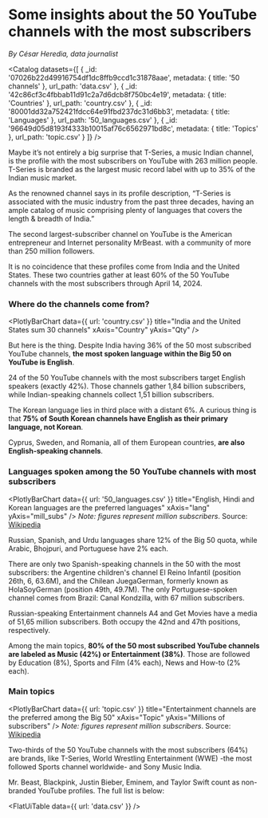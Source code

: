 # Some insights about the 50 YouTube channels with the most subscribers 

*By César Heredia, data journalist*

<Catalog
  datasets={[
    {
      _id: '07026b22d49916754df1dc8ffb9ccd1c31878aae',
      metadata: {
        title: '50 channels'
      },
      url_path: 'data.csv'
    },
    {
      _id: '42c86cf3c4fbbab11d91c2a7d6dcb8f750bc4e19',
      metadata: {
        title: 'Countries'
      },
      url_path: 'country.csv'
    },
    {
      _id: '80001dd32a752421fdcc64e91fbd237dc31d6bb3',
      metadata: {
        title: 'Languages'
      },
      url_path: '50_languages.csv'
    },
    {
      _id: '96649d05d8193f4333b10015af76c6562971bd8c',
      metadata: {
        title: 'Topics'
      },
      url_path: 'topic.csv'
    }
  ]}
 />

Maybe it’s not entirely a big surprise that T-Series, a music Indian channel, is the profile with the most subscribers on YouTube with 263 million people. T-Series is branded as the largest music record label with up to 35% of the Indian music market. 

As the renowned channel says in its profile description, “T-Series is associated with the music industry from the past three decades, having an ample catalog of music comprising plenty of languages that covers the length & breadth of India.”

The second largest-subscriber channel on YouTube is the American entrepreneur and Internet personality MrBeast. with a community of more than 250 million followers. 

It is no coincidence that these profiles come from India and the United States. These two countries gather at least 60% of the 50 YouTube channels with the most subscribers through April 14, 2024.

### Where do the channels come from?
<PlotlyBarChart
  data={{
    url: 'country.csv'
  }}
  title="India and the United States sum 30 channels"
  xAxis="Country"
  yAxis="Qty"
/>

But here is the thing. Despite India having 36% of the 50 most subscribed YouTube channels, **the most spoken language within the Big 50 on YouTube is English**.

24 of the 50 YouTube channels with the most subscribers target English speakers (exactly 42%). Those channels gather 1,84 billion subscribers, while Indian-speaking channels collect 1,51 billion subscribers.

The Korean language lies in third place with a distant 6%. A curious thing is that **75% of South Korean channels have English as their primary language, not Korean**.

Cyprus, Sweden, and Romania, all of them European countries, **are also English-speaking channels**.

### Languages spoken among the 50 YouTube channels with most subscribers
<PlotlyBarChart
  data={{
    url: '50_languages.csv'
  }}
  title="English, Hindi and Korean languages are the preferred languages"
  xAxis="lang"
  yAxis="mill_subs"
/>
*Note: figures represent million subscribers*. Source: [Wikipedia](https://en.wikipedia.org/wiki/List_of_most-subscribed_YouTube_channels)

Russian, Spanish, and Urdu languages share 12% of the Big 50 quota, while Arabic, Bhojpuri, and Portuguese have 2% each.

There are only two Spanish-speaking channels in the 50 with the most subscribers: the Argentine children's channel El Reino Infantil (position 26th, 6, 63.6M), and the Chilean JuegaGerman, formerly known as HolaSoyGerman (position 49th, 49.7M). The only Portuguese-spoken channel comes from Brazil: Canal Kondzilla, with 67 million subscribers.

Russian-speaking Entertainment channels A4 and Get Movies have a media of 51,65 million subscribers. Both occupy the 42nd and 47th positions, respectively.

Among the main topics, **80% of the 50 most subscribed YouTube channels are labeled as Music (42%) or Entertainment (38%)**. Those are followed by Education (8%), Sports and Film (4% each), News and How-to (2% each).

### Main topics
<PlotlyBarChart
  data={{
    url: 'topic.csv'
  }}
  title="Entertainment channels are the preferred among the Big 50"
  xAxis="Topic"
  yAxis="Millions of subscribers"
/>
*Note: figures represent million subscribers*. Source: [Wikipedia](https://en.wikipedia.org/wiki/List_of_most-subscribed_YouTube_channels)

Two-thirds of the 50 YouTube channels with the most subscribers (64%) are brands, like T-Series, World Wrestling Entertainment (WWE) -the most followed Sports channel worldwide- and Sony Music India.

Mr. Beast, Blackpink, Justin Bieber, Eminem, and Taylor Swift count as non-branded YouTube profiles. The full list is below:

<FlatUiTable
  data={{
    url: 'data.csv'
  }}
/>
